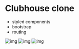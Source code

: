 # Clubhouse clone

- styled components
- bootstrap
- routing

![img](https://i.imgur.com/T0pYmoEm.png)
![img](https://i.imgur.com/pw9F81Gm.png)
![img](https://i.imgur.com/CxkOARRl.png)
